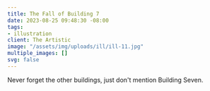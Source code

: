 ```yaml
---
title: The Fall of Building 7
date: 2023-08-25 09:48:30 -08:00
tags:
- illustration
client: The Artistic
image: "/assets/img/uploads/ill/ill-11.jpg"
multiple_images: []
svg: false
---
```


Never forget the other buildings, just don't mention Building Seven.
